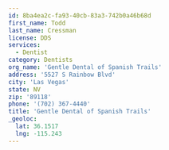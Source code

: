 ```yaml
---
id: 8ba4ea2c-fa93-40cb-83a3-742b0a46b68d
first_name: Todd
last_name: Cressman
license: DDS
services:
  - Dentist
category: Dentists
org_name: 'Gentle Dental of Spanish Trails'
address: '5527 S Rainbow Blvd'
city: 'Las Vegas'
state: NV
zip: '89118'
phone: '(702) 367-4440'
title: 'Gentle Dental of Spanish Trails'
_geoloc:
  lat: 36.1517
  lng: -115.243
---
```

